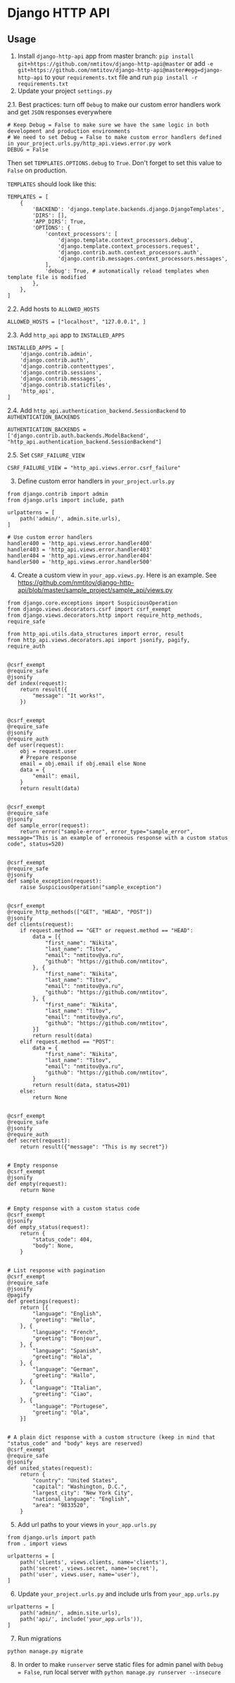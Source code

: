 Django HTTP API
===

Usage
---


1. Install `django-http-api` app from master branch: `pip install git+https://github.com/nmtitov/django-http-api@master` or add `-e git+https://github.com/nmtitov/django-http-api@master#egg=django-http-api` to your `requirements.txt` file and run `pip install -r requirements.txt`
2. Update your project `settings.py`

2.1. Best practices: turn off `Debug` to make our custom error handlers work and get `JSON` responses everywhere

```
# Keep Debug = False to make sure we have the same logic in both development and production environments
# We need to set Debug = False to make custom error handlers defined in your_project.urls.py/http_api.views.error.py work
DEBUG = False
```

Then set `TEMPLATES.OPTIONS.debug` to `True`. Don't forget to set this value to `False` on production.

`TEMPLATES` should look like this:

```
TEMPLATES = [
    {
        'BACKEND': 'django.template.backends.django.DjangoTemplates',
        'DIRS': [],
        'APP_DIRS': True,
        'OPTIONS': {
            'context_processors': [
                'django.template.context_processors.debug',
                'django.template.context_processors.request',
                'django.contrib.auth.context_processors.auth',
                'django.contrib.messages.context_processors.messages',
            ],
            'debug': True, # automatically reload templates when template file is modified
        },
    },
]
```

2.2. Add hosts to `ALLOWED_HOSTS`

```
ALLOWED_HOSTS = ["localhost", "127.0.0.1", ]
```

2.3. Add `http_api` app to `INSTALLED_APPS`

```
INSTALLED_APPS = [
    'django.contrib.admin',
    'django.contrib.auth',
    'django.contrib.contenttypes',
    'django.contrib.sessions',
    'django.contrib.messages',
    'django.contrib.staticfiles',
    'http_api',
]
```

2.4. Add `http_api.authentication_backend.SessionBackend` to `AUTHENTICATION_BACKENDS`

```
AUTHENTICATION_BACKENDS = ['django.contrib.auth.backends.ModelBackend', "http_api.authentication_backend.SessionBackend"]
```

2.5. Set `CSRF_FAILURE_VIEW`

```
CSRF_FAILURE_VIEW = "http_api.views.error.csrf_failure"
```

3. Define custom error handlers in `your_project.urls.py`

```
from django.contrib import admin
from django.urls import include, path

urlpatterns = [
    path('admin/', admin.site.urls),
]

# Use custom error handlers
handler400 = 'http_api.views.error.handler400'
handler403 = 'http_api.views.error.handler403'
handler404 = 'http_api.views.error.handler404'
handler500 = 'http_api.views.error.handler500'
```

4. Create a custom view in `your_app.views.py`. Here is an example. See https://github.com/nmtitov/django-http-api/blob/master/sample_project/sample_api/views.py

```
from django.core.exceptions import SuspiciousOperation
from django.views.decorators.csrf import csrf_exempt
from django.views.decorators.http import require_http_methods, require_safe

from http_api.utils.data_structures import error, result
from http_api.views.decorators.api import jsonify, pagify, require_auth


@csrf_exempt
@require_safe
@jsonify
def index(request):
    return result({
        "message": "It works!",
    })


@csrf_exempt
@require_safe
@jsonify
@require_auth
def user(request):
    obj = request.user
    # Prepare response
    email = obj.email if obj.email else None
    data = {
        "email": email,
    }
    return result(data)


@csrf_exempt
@require_safe
@jsonify
def sample_error(request):
    return error("sample-error", error_type="sample_error", message="This is an example of erroneous response with a custom status code", status=520)


@csrf_exempt
@require_safe
@jsonify
def sample_exception(request):
    raise SuspiciousOperation("sample_exception")


@csrf_exempt
@require_http_methods(["GET", "HEAD", "POST"])
@jsonify
def clients(request):
    if request.method == "GET" or request.method == "HEAD":
        data = [{
            "first_name": "Nikita",
            "last_name": "Titov",
            "email": "nmtitov@ya.ru",
            "github": "https://github.com/nmtitov",
        }, {
            "first_name": "Nikita",
            "last_name": "Titov",
            "email": "nmtitov@ya.ru",
            "github": "https://github.com/nmtitov",
        }, {
            "first_name": "Nikita",
            "last_name": "Titov",
            "email": "nmtitov@ya.ru",
            "github": "https://github.com/nmtitov",
        }]
        return result(data)
    elif request.method == "POST":
        data = {
            "first_name": "Nikita",
            "last_name": "Titov",
            "email": "nmtitov@ya.ru",
            "github": "https://github.com/nmtitov",
        }
        return result(data, status=201)
    else:
        return None


@csrf_exempt
@require_safe
@jsonify
@require_auth
def secret(request):
    return result({"message": "This is my secret"})


# Empty response
@csrf_exempt
@jsonify
def empty(request):
    return None


# Empty response with a custom status code
@csrf_exempt
@jsonify
def empty_status(request):
    return {
        "status_code": 404,
        "body": None,
    }


# List response with pagination
@csrf_exempt
@require_safe
@jsonify
@pagify
def greetings(request):
    return [{
        "language": "English",
        "greeting": "Hello",
    }, {
        "language": "French",
        "greeting": "Bonjour",
    }, {
        "language": "Spanish",
        "greeting": "Hola",
    }, {
        "language": "German",
        "greeting": "Hallo",
    }, {
        "language": "Italian",
        "greeting": "Ciao",
    }, {
        "language": "Portugese",
        "greeting": "Ola",
    }]


# A plain dict response with a custom structure (keep in mind that "status_code" and "body" keys are reserved)
@csrf_exempt
@require_safe
@jsonify
def united_states(request):
    return {
        "country": "United States",
        "capital": "Washington, D.C.",
        "largest_city": "New York City",
        "national_language": "English",
        "area": "9833520",
    }

```

5. Add url paths to your views in `your_app.urls.py`

```
from django.urls import path
from . import views

urlpatterns = [
    path('clients', views.clients, name='clients'),
    path('secret', views.secret, name='secret'),
    path('user', views.user, name='user'),
]
```

6. Update `your_project.urls.py` and include urls from `your_app.urls.py`

```
urlpatterns = [
    path('admin/', admin.site.urls),
    path('api/', include('your_app.urls')),
]
```

7. Run migrations

`python manage.py migrate`

8. In order to make `runserver` serve static files for admin panel with `Debug = False`, run local server with `python manage.py runserver --insecure`
